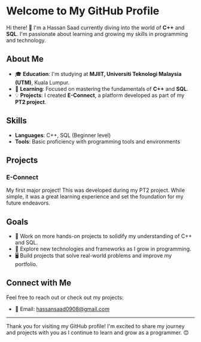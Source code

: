 # Welcome to My GitHub Profile

Hi there! 👋 I'm a Hassan Saad currently diving into the world of **C++** and **SQL**. I'm passionate about learning and growing my skills in programming and technology.

## About Me

- 🎓 **Education**: I'm studying at **MJIIT, Universiti Teknologi Malaysia (UTM)**, Kuala Lumpur.
- 🌱 **Learning**: Focused on mastering the fundamentals of **C++** and **SQL**.
- 💡 **Projects**: I created **E-Connect**, a platform developed as part of my **PT2 project**.

## Skills

- **Languages**: C++, SQL (Beginner level)
- **Tools**: Basic proficiency with programming tools and environments

## Projects

### E-Connect
My first major project! This was developed during my PT2 project. While simple, it was a great learning experience and set the foundation for my future endeavors.

## Goals

- 🔭 Work on more hands-on projects to solidify my understanding of C++ and SQL.
- 🚀 Explore new technologies and frameworks as I grow in programming.
- 🖥️ Build projects that solve real-world problems and improve my portfolio.

## Connect with Me

Feel free to reach out or check out my projects:

- 📧 Email: hassansaad0908@gmail.com
---

Thank you for visiting my GitHub profile! I'm excited to share my journey and projects with you as I continue to learn and grow as a programmer. 😊

